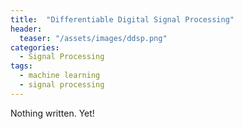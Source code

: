 ```yaml
---
title:  "Differentiable Digital Signal Processing"
header:
  teaser: "/assets/images/ddsp.png"
categories: 
  - Signal Processing
tags:
  - machine learning
  - signal processing
---
```

Nothing written. Yet!